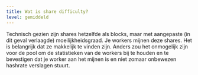 ```yaml
---
title: Wat is share difficulty?
level: gemiddeld
---
```


Technisch gezien zijn shares hetzelfde als blocks, maar met aangepaste (in dit geval verlaagde) moeilijkheidsgraad. Je workers mijnen deze shares. Het is belangrijk dat ze makkelijk te vinden zijn. Anders zou het onmogelijk zijn voor de pool om de statistieken van de workers bij te houden en te bevestigen dat je worker aan het mijnen is en niet zomaar onbewezen hashrate verslagen stuurt.